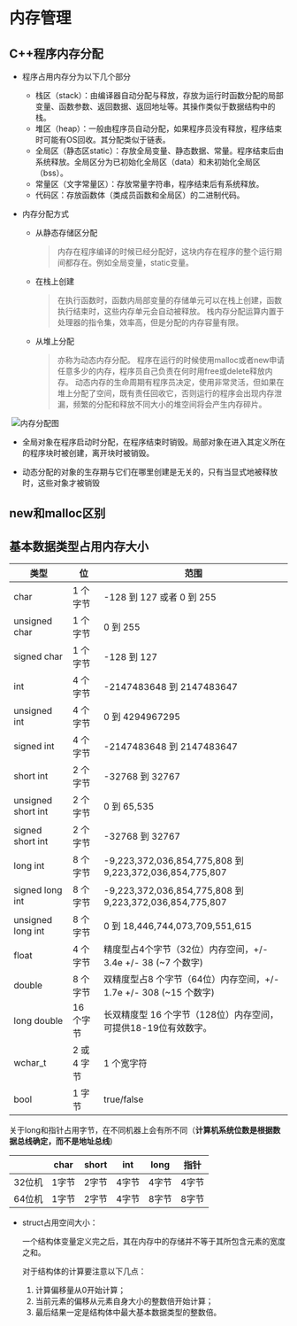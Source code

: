 # 内存管理

## C++程序内存分配

- 程序占用内存分为以下几个部分
  - 栈区（stack）：由编译器自动分配与释放，存放为运行时函数分配的局部变量、函数参数、返回数据、返回地址等。其操作类似于数据结构中的栈。
  - 堆区（heap）：一般由程序员自动分配，如果程序员没有释放，程序结束时可能有OS回收。其分配类似于链表。
  - 全局区（静态区static）：存放全局变量、静态数据、常量。程序结束后由系统释放。全局区分为已初始化全局区（data）和未初始化全局区（bss）。
  - 常量区（文字常量区）：存放常量字符串，程序结束后有系统释放。
  - 代码区：存放函数体（类成员函数和全局区）的二进制代码。





- 内存分配方式

  - 从静态存储区分配

    > 内存在程序编译的时候已经分配好，这块内存在程序的整个运行期间都存在。例如全局变量，static变量。

  - 在栈上创建

    > 在执行函数时，函数内局部变量的存储单元可以在栈上创建，函数执行结束时，这些内存单元会自动被释放。
    > 栈内存分配运算内置于处理器的指令集，效率高，但是分配的内存容量有限。

  - 从堆上分配

    > 亦称为动态内存分配。
    > 程序在运行的时候使用malloc或者new申请任意多少的内存，程序员自己负责在何时用free或delete释放内存。
    > 动态内存的生命周期有程序员决定，使用非常灵活，但如果在堆上分配了空间，既有责任回收它，否则运行的程序会出现内存泄漏，频繁的分配和释放不同大小的堆空间将会产生内存碎片。



​                               ![内存分配图](img/内存分配图.png)  



- 全局对象在程序启动时分配，在程序结束时销毁。局部对象在进入其定义所在的程序块时被创建，离开块时被销毁。

- 动态分配的对象的生存期与它们在哪里创建是无关的，只有当显式地被释放时，这些对象才被销毁





## new和malloc区别



## 基本数据类型占用内存大小

| 类型               | 位          | 范围                                                         |
| ------------------ | ----------- | ------------------------------------------------------------ |
| char               | 1 个字节    | -128 到 127 或者 0 到 255                                    |
| unsigned char      | 1 个字节    | 0 到 255                                                     |
| signed char        | 1 个字节    | -128 到 127                                                  |
| int                | 4 个字节    | -2147483648 到 2147483647                                    |
| unsigned int       | 4 个字节    | 0 到 4294967295                                              |
| signed int         | 4 个字节    | -2147483648 到 2147483647                                    |
| short int          | 2 个字节    | -32768 到 32767                                              |
| unsigned short int | 2 个字节    | 0 到 65,535                                                  |
| signed short int   | 2 个字节    | -32768 到 32767                                              |
| long int           | 8 个字节    | -9,223,372,036,854,775,808 到 9,223,372,036,854,775,807      |
| signed long int    | 8 个字节    | -9,223,372,036,854,775,808 到 9,223,372,036,854,775,807      |
| unsigned long int  | 8 个字节    | 0 到 18,446,744,073,709,551,615                              |
| float              | 4 个字节    | 精度型占4个字节（32位）内存空间，+/- 3.4e +/- 38 (~7 个数字) |
| double             | 8 个字节    | 双精度型占8 个字节（64位）内存空间，+/- 1.7e +/- 308 (~15 个数字) |
| long double        | 16 个字节   | 长双精度型 16 个字节（128位）内存空间，可提供18-19位有效数字。 |
| wchar_t            | 2 或 4 字节 | 1 个宽字符                                                   |
| bool               | 1 字节      | true/false                                                   |



关于long和指针占用字节，在不同机器上会有所不同（**计算机系统位数是根据数据总线确定，而不是地址总线**)

|        | char  | short | int   | long  | 指针  |
| :----- | ----- | ----- | ----- | ----- | ----- |
| 32位机 | 1字节 | 2字节 | 4字节 | 4字节 | 4字节 |
| 64位机 | 1字节 | 2字节 | 4字节 | 8字节 | 8字节 |



- struct占用空间大小：

  一个结构体变量定义完之后，其在内存中的存储并不等于其所包含元素的宽度之和。

  对于结构体的计算要注意以下几点：

  1. 计算偏移量从0开始计算；
  2. 当前元素的偏移从元素自身大小的整数倍开始计算；
  3. 最后结果一定是结构体中最大基本数据类型的整数倍。

  

